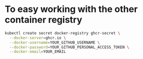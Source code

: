 
# To easy working with the other container registry
```bash
kubectl create secret docker-registry ghcr-secret \
  --docker-server=ghcr.io \
  --docker-username=YOUR_GITHUB_USERNAME \
  --docker-password=YOUR_GITHUB_PERSONAL_ACCESS_TOKEN \
  --docker-email=YOUR_EMAIL

```
